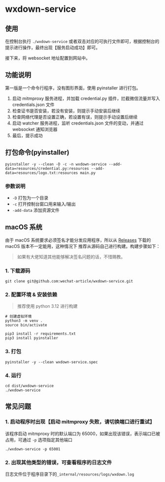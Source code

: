 # wxdown-service

## 使用

在控制台执行 `./wxdown-service` 或者双击对应的可执行文件即可，根据控制台的提示进行操作，最终出现【服务启动成功】即可。

接下来，将 websocket 地址配置到网站中。

## 功能说明

第一版是一个命令行程序，没有图形界面，使用 pyinstaller 进行打包。

1. 启动 mitmproxy 服务进程，并加载 credential.py 插件，拦截微信流量并写入 credentials.json 文件
2. 检查证书是否安装，若没有安装，则提示手动安装后继续
3. 检查网络代理是否设置正确，若设置有误，则提示手动设置后继续
4. 启动 watcher 服务进程，监听 credentials.json 文件的变动，并通过 websocket 通知浏览器
5. 最后，提示成功

## 打包命令(pyinstaller)

```shell
pyinstaller -y --clean -D -c -n wxdown-service --add-data=resources/credential.py:resources --add-data=resources/logo.txt:resources main.py
```

### 参数说明

- `-D` 打包为一个目录
- `-c` 打开控制台窗口用来输入/输出
- `-add-data` 添加资源文件

## macOS 系统

由于 macOS 系统要求必须签名才能分发应用程序，所以从 [Releases](https://github.com/wechat-article/wxdown-service/releases) 下载的 macOS 版本不一定能用，这种情况下
推荐从源码自己进行构建。构建步骤如下：

> 如果有大佬知道其他能够解决签名问题的话，不惜赐教。

### 1. 下载源码
```shell
git clone git@github.com:wechat-article/wxdown-service.git
```

### 2. 配置环境 & 安装依赖

> 推荐使用 python 3.12 进行构建

```shell
# 创建虚拟环境
python3 -m venv .
source bin/activate

pip3 install -r requirements.txt
pip3 install pyinstaller
```

### 3. 打包
```shell
pyinstaller -y --clean wxdown-service.spec
```

### 4. 运行
```shell
cd dist/wxdown-service
./wxdown-service
```

## 常见问题

### 1. 启动程序时出现【启动 mitmproxy 失败，请切换端口进行重试】

该程序启动 mitmproxy 时的默认端口为 65000，如果出现该错误，表示端口已被占用，可通过 `-p` 选项指定其他端口

```shell
./wxdown-service -p 65001
```

### 2. 出现其他类型的错误，可查看程序的日志文件

日志文件位于程序目录下的`_internal/resources/logs/wxdown.log`
